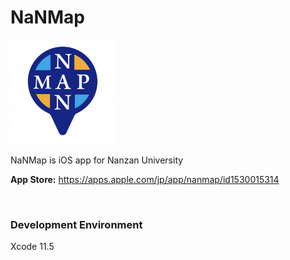# NaNMap

![NaNMap icon](https://github.com/takitaki7474/NaNMap/blob/master/Icon.png)

NaNMap is iOS app for Nanzan University

**App Store:**  https://apps.apple.com/jp/app/nanmap/id1530015314

<br>

### Development Environment
Xcode 11.5
